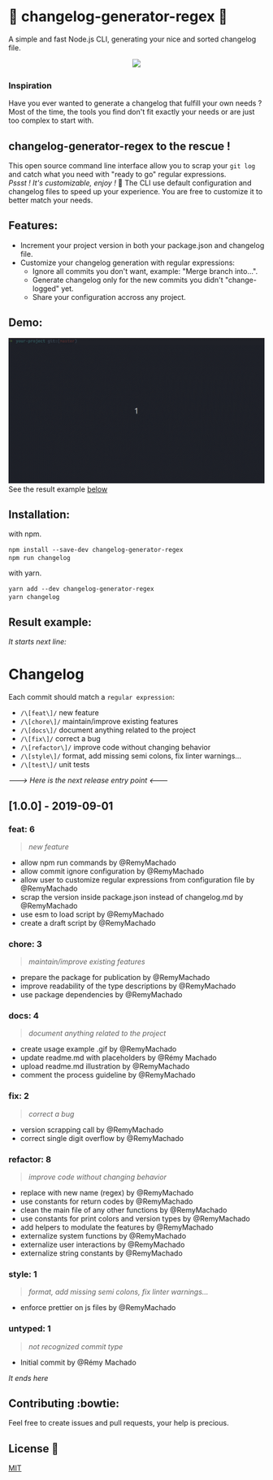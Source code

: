 # :star2: changelog-generator-regex :book:
A simple and fast Node.js CLI, generating your nice and sorted changelog file.
<p align="center">
  <img width="550px" src="https://user-images.githubusercontent.com/30229752/63885932-b0a1f100-c9d9-11e9-8bf1-1c56739ddddc.png"/>
</p>

### Inspiration
Have you ever wanted to generate a changelog that fulfill your own needs ?<br/>
Most of the time, the tools you find don't fit exactly your needs or are just too complex to start with.

## changelog-generator-regex to the rescue !
This open source command line interface allow you to scrap your `git log` and catch what you need with "ready to go" regular expressions.<br/>
_Pssst ! It's customizable, enjoy !_ :balloon:
The CLI use default configuration and changelog files to speed up your experience. You are free to customize it to better match your needs.

## Features:
- Increment your project version in both your package.json and changelog file.
- Customize your changelog generation with regular expressions:
  - Ignore all commits you don't want, example: "Merge branch into...".
  - Generate changelog only for the new commits you didn't "change-logged" yet.
  - Share your configuration accross any project.

## Demo:
![](./media/demo-changelog-generator-regex.gif)
See the result example [below](https://github.com/RemyMachado/changelog-generator-regex/#Result-example)

## Installation:
with npm.<br/>
```
npm install --save-dev changelog-generator-regex
npm run changelog
```

with yarn.<br/>

```
yarn add --dev changelog-generator-regex
yarn changelog
```

## Result example:
_It starts next line:_<br/>
# Changelog

Each commit should match a `regular expression`:

- `/\[feat\]/` new feature
- `/\[chore\]/` maintain/improve existing features
- `/\[docs\]/` document anything related to the project
- `/\[fix\]/` correct a bug
- `/\[refactor\]/` improve code without changing behavior
- `/\[style\]/` format, add missing semi colons, fix linter warnings...
- `/\[test\]/` unit tests

_---> Here is the next release entry point <---_
## [1.0.0] - 2019-09-01
### feat: 6
>_new feature_
-  allow npm run commands by @RemyMachado
-  allow commit ignore configuration by @RemyMachado
-  allow user to customize regular expressions from configuration file by @RemyMachado
-  scrap the version inside package.json instead of changelog.md by @RemyMachado
-  use esm to load script by @RemyMachado
-  create a draft script by @RemyMachado
### chore: 3
>_maintain/improve existing features_
-  prepare the package for publication by @RemyMachado
-  improve readability of the type descriptions by @RemyMachado
-  use package dependencies by @RemyMachado
### docs: 4
>_document anything related to the project_
-  create usage example .gif by @RemyMachado
-  update readme.md with placeholders by @Rémy Machado
-  upload readme.md illustration by @RemyMachado
-  comment the process guideline by @RemyMachado
### fix: 2
>_correct a bug_
-  version scrapping call by @RemyMachado
-  correct single digit overflow by @RemyMachado
### refactor: 8
>_improve code without changing behavior_
-  replace with new name (regex) by @RemyMachado
-  use constants for return codes by @RemyMachado
-  clean the main file of any other functions by @RemyMachado
-  use constants for print colors and version types by @RemyMachado
-  add helpers to modulate the features by @RemyMachado
-  externalize system functions by @RemyMachado
-  externalize user interactions by @RemyMachado
-  externalize string constants by @RemyMachado
### style: 1
>_format, add missing semi colons, fix linter warnings..._
-  enforce prettier on js files by @RemyMachado
### untyped: 1
>_not recognized commit type_
- Initial commit by @Rémy Machado

_It ends here_

## Contributing :bowtie:
Feel free to create issues and pull requests, your help is precious.

## License :scroll:
[MIT](https://en.wikipedia.org/wiki/MIT_License)
